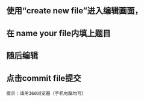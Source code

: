 ## 使用“create new file”进入编辑画面，
## 在 name your file内填上题目
## 随后编辑
## 点击commit file提交
`提示：请用360浏览器（手机电脑均可）`
